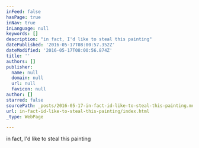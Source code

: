 ```yaml
---
inFeed: false
hasPage: true
inNav: true
inLanguage: null
keywords: []
description: "in fact, I'd like to steal this painting"
datePublished: '2016-05-17T08:00:57.352Z'
dateModified: '2016-05-17T08:00:56.874Z'
title: ''
authors: []
publisher:
  name: null
  domain: null
  url: null
  favicon: null
author: []
starred: false
sourcePath: _posts/2016-05-17-in-fact-id-like-to-steal-this-painting.md
url: in-fact-id-like-to-steal-this-painting/index.html
_type: WebPage

---
```

in fact, I'd like to steal this painting